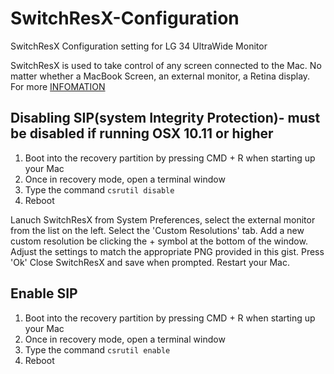 # SwitchResX-Configuration
SwitchResX Configuration setting for LG 34 UltraWide Monitor

SwitchResX is used to take control of any screen connected to the Mac. No matter whether a MacBook Screen, an external monitor, a Retina display. For more [INFOMATION](http://www.madrau.com/)


## Disabling SIP(system Integrity Protection)- must be disabled if running OSX 10.11 or higher

1. Boot into the recovery partition by pressing CMD + R when starting up your Mac
2. Once in recovery mode, open a terminal window
3. Type the command `csrutil disable`
4. Reboot

Lanuch SwitchResX from System Preferences, select the external monitor from the list on the left.
Select the 'Custom Resolutions' tab.
Add a new custom resolution be clicking the + symbol at the bottom of the window.
Adjust the settings to match the appropriate PNG provided in this gist.
Press 'Ok'
Close SwitchResX and save when prompted.
Restart your Mac.

## Enable SIP

1. Boot into the recovery partition by pressing CMD + R when starting up your Mac
2. Once in recovery mode, open a terminal window
3. Type the command `csrutil enable`
4. Reboot

